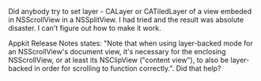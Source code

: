 Did anybody try to set layer - CALayer or CATiledLayer of a view embeded in NSScrollView in a NSSplitView. I had tried and the result was absolute disaster. I can't figure out how to make it work.

Appkit Release Notes states:
"Note that when using layer-backed mode for an NSScrollView's document view, it's necessary for the enclosing NSScrollView, or at least its NSClipView ("content view"), to also be layer-backed in order for scrolling to function correctly.". Did that help?
